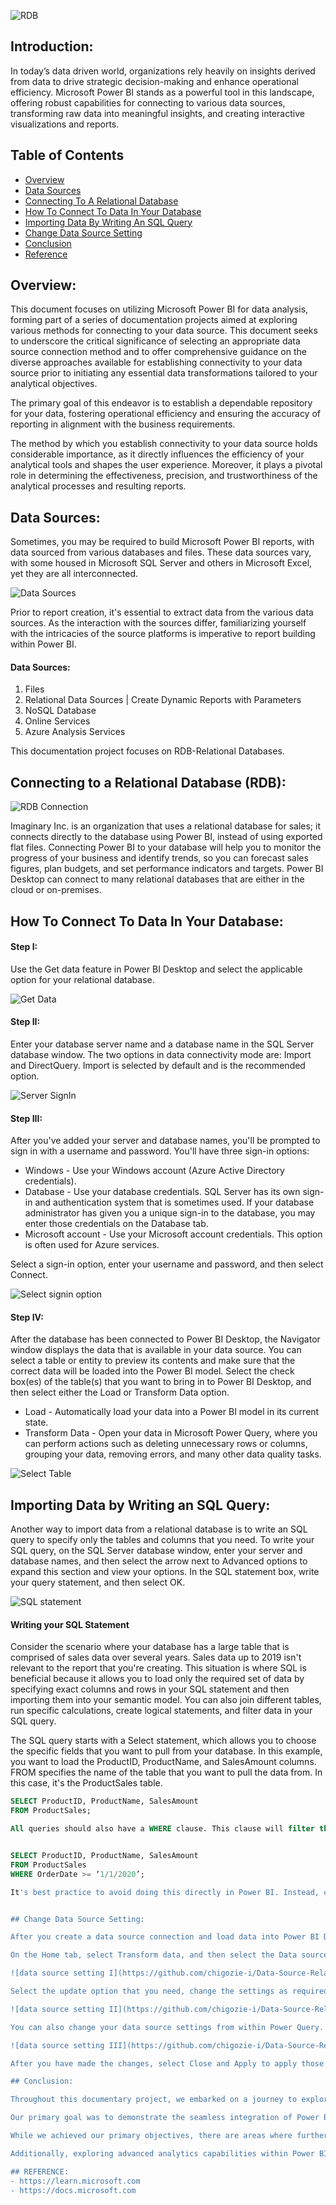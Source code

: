 ![RDB](https://github.com/chigozie-i/Data-Source-Relational-Databases/blob/main/Connecting%20To%20RDB.png)

## Introduction:
In today’s data driven world, organizations rely heavily on insights derived from data to drive strategic decision-making and enhance operational efficiency. Microsoft Power BI stands as a powerful tool in this landscape, offering robust capabilities for connecting to various data sources, transforming raw data into meaningful insights, and creating interactive visualizations and reports.

## Table of Contents

- [Overview](#Overview)
- [Data Sources](#Data-Sources)
- [Connecting To A Relational Database](#Connecting-To-A-Relational-Database)
- [How To Connect To Data In Your Database](#How-To-Connect-To-Data-In-Your-Database)
- [Importing Data By Writing An SQL Query](#Importing-Data-By-Writing-An-SQL-Query)
- [Change Data Source Setting](#Change-Data-Source-Setting)
- [Conclusion](#Conclusion)
- [Reference](#Reference)
  
## Overview:

This document focuses on utilizing Microsoft Power BI for data analysis, forming part of a series of documentation projects aimed at exploring various methods for connecting to your data source. This document seeks to underscore the critical significance of selecting an appropriate data source connection method and to offer comprehensive guidance on the diverse approaches available for establishing connectivity to your data source prior to initiating any essential data transformations tailored to your analytical objectives.

The primary goal of this endeavor is to establish a dependable repository for your data, fostering operational efficiency and ensuring the accuracy of reporting in alignment with the business requirements.

The method by which you establish connectivity to your data source holds considerable importance, as it directly influences the efficiency of your analytical tools and shapes the user experience. Moreover, it plays a pivotal role in determining the effectiveness, precision, and trustworthiness of the analytical processes and resulting reports.


## Data Sources:
Sometimes, you may be required to build Microsoft Power BI reports, with data sourced from various databases and files. These data sources vary, with some housed in Microsoft SQL Server and others in Microsoft Excel, yet they are all interconnected.

![Data Sources](https://github.com/chigozie-i/Data-Source-Relational-Databases/blob/main/Data%20sources.png)

Prior to report creation, it's essential to extract data from the various data sources. As the interaction with the sources differ, familiarizing yourself with the intricacies of the source platforms is imperative to report building within Power BI.

#### Data Sources:

1.	Files
2.	Relational Data Sources | Create Dynamic Reports with Parameters
3.	NoSQL Database 
4.	Online Services
5.	Azure Analysis Services


This documentation project focuses on RDB-Relational Databases.

## Connecting to a Relational Database (RDB):

![RDB Connection](https://github.com/chigozie-i/Data-Source-Relational-Databases/blob/main/RDB%20PBI%20Connection.png)

Imaginary Inc. is an organization that uses a relational database for sales; it connects directly to the database using Power BI, instead of using exported flat files.
Connecting Power BI to your database will help you to monitor the progress of your business and identify trends, so you can forecast sales figures, plan budgets, and set performance indicators and targets. Power BI Desktop can connect to many relational databases that are either in the cloud or on-premises.

## How To Connect To Data In Your Database:

#### Step I:
Use the Get data feature in Power BI Desktop and select the applicable option for your relational database.

![Get Data](https://github.com/chigozie-i/Data-Source-Relational-Databases/blob/main/Get%20Data%20I.png)

#### Step II:
Enter your database server name and a database name in the SQL Server database window. The two options in data connectivity mode are: Import and DirectQuery. Import is selected by default and is the recommended option. 

![Server SignIn](https://github.com/chigozie-i/Data-Source-Relational-Databases/blob/main/SQL%20Svr%20DB%20II.png)

#### Step III:

After you've added your server and database names, you'll be prompted to sign in with a username and password. You'll have three sign-in options:
- Windows - Use your Windows account (Azure Active Directory credentials).
- Database - Use your database credentials. SQL Server has its own sign-in and authentication system that is sometimes used. If your database administrator has given you a unique sign-in to the database, you may enter those credentials on the Database tab.
- Microsoft account - Use your Microsoft account credentials. This option is often used for Azure services.

Select a sign-in option, enter your username and password, and then select Connect.

![Select signin option](https://github.com/chigozie-i/Data-Source-Relational-Databases/blob/main/Sign%20In%20III.png)

#### Step IV:

After the database has been connected to Power BI Desktop, the Navigator window displays the data that is available in your data source. You can select a table or entity to preview its contents and make sure that the correct data will be loaded into the Power BI model.
Select the check box(es) of the table(s) that you want to bring in to Power BI Desktop, and then select either the Load or Transform Data option.
- Load - Automatically load your data into a Power BI model in its current state.
- Transform Data - Open your data in Microsoft Power Query, where you can perform actions such as deleting unnecessary rows or columns, grouping your data, removing errors, and many other data quality tasks.

![Select Table](https://github.com/chigozie-i/Data-Source-Relational-Databases/blob/main/Select%20Table%20IV.png)

## Importing Data by Writing an SQL Query:

Another way to import data from a relational database is to write an SQL query to specify only the tables and columns that you need.
To write your SQL query, on the SQL Server database window, enter your server and database names, and then select the arrow next to Advanced options to expand this section and view your options. In the SQL statement box, write your query statement, and then select OK.

![SQL statement](https://github.com/chigozie-i/Data-Source-Relational-Databases/blob/main/SQL%20Statement.png)

#### Writing your SQL Statement
Consider the scenario where your database has a large table that is comprised of sales data over several years. Sales data up to 2019 isn't relevant to the report that you're creating. This situation is where SQL is beneficial because it allows you to load only the required set of data by specifying exact columns and rows in your SQL statement and then importing them into your semantic model. You can also join different tables, run specific calculations, create logical statements, and filter data in your SQL query.

The SQL query starts with a Select statement, which allows you to choose the specific fields that you want to pull from your database. In this example, you want to load the ProductID, ProductName, and SalesAmount columns.
FROM specifies the name of the table that you want to pull the data from. In this case, it's the ProductSales table. 

```sql
SELECT ProductID, ProductName, SalesAmount
FROM ProductSales;

All queries should also have a WHERE clause. This clause will filter the rows to pick only filtered records that you want. In this example, if you want to get recent sales data after January 1st, 2020, add a WHERE clause.


SELECT ProductID, ProductName, SalesAmount
FROM ProductSales
WHERE OrderDate >= ‘1/1/2020’;

It's best practice to avoid doing this directly in Power BI. Instead, consider writing a query like this in a view. A view is an object in a relational database, similar to a table. Views have rows and columns and can contain almost every operator in the SQL language.


## Change Data Source Setting:

After you create a data source connection and load data into Power BI Desktop, you can return and change your connection settings at any time. This action is often required due to a security policy within the organization, for example, when the password needs to be updated every 90 days. You can change the data source, edit permissions or clear permissions.

On the Home tab, select Transform data, and then select the Data source settings option.

![data source setting I](https://github.com/chigozie-i/Data-Source-Relational-Databases/blob/main/Data%20Source%20change%20I.png)

Select the update option that you need, change the settings as required, and then apply your changes.

![data source setting II](https://github.com/chigozie-i/Data-Source-Relational-Databases/blob/main/Data%20Source%20change%20II.png)

You can also change your data source settings from within Power Query. Select the table, and then select the Data source settings option on the Home ribbon. Alternatively, you can go to the Query Settings panel on the right side of the screen and select the settings icon next to Source (or double Select Source). In the window that displays, update the server and database details, and then select OK.

![data source setting III](https://github.com/chigozie-i/Data-Source-Relational-Databases/blob/main/Data%20Source%20change%20III.png)

After you have made the changes, select Close and Apply to apply those changes to your data source settings.

## Conclusion:

Throughout this documentary project, we embarked on a journey to explore the process of connecting Power BI to a relational database as a data source. 

Our primary goal was to demonstrate the seamless integration of Power BI with a relational database to extract, transform, and visualize data effectively. We aimed to provide a clear understanding of the steps involved in establishing this connection and harnessing its potential for insightful analytics.

While we achieved our primary objectives, there are areas where further refinement and improvement are warranted. Streamlining the data extraction and transformation processes, optimizing query performance, and implementing robust data governance practices can enhance the efficiency and reliability of Power BI solutions.

Additionally, exploring advanced analytics capabilities within Power BI, such as predictive modeling, machine learning integration, and natural language processing, opens new avenues for extracting deeper insights from relational databases. Investing in training and upskilling initiatives can empower users to leverage these advanced features effectively.

## REFERENCE:
- https://learn.microsoft.com
- https://docs.microsoft.com



